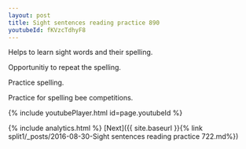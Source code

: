 ```yaml
---
layout: post
title: Sight sentences reading practice 890
youtubeId: fKVzcTdhyF8
---
```

 
 
Helps to learn sight words and their spelling.

Opportunitiy to repeat the spelling. 

Practice spelling. 
 
Practice for spelling bee competitions. 
 
{% include youtubePlayer.html id=page.youtubeId %}
 
 
{% include analytics.html %} 
[Next]({{ site.baseurl }}{% link  split1/_posts/2016-08-30-Sight sentences reading practice 722.md%})
 
